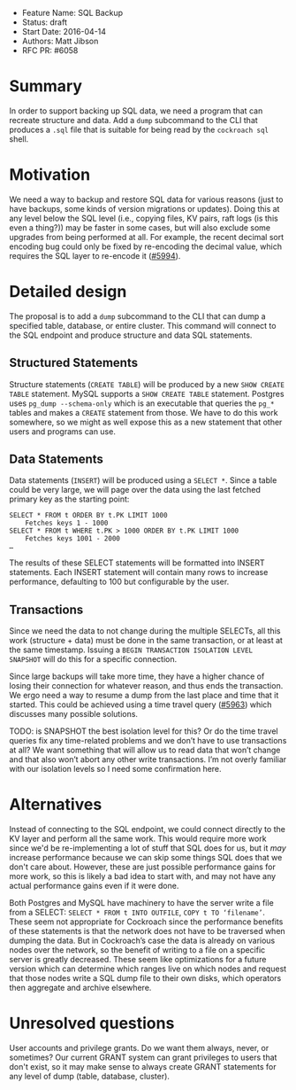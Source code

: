 - Feature Name: SQL Backup
- Status: draft
- Start Date: 2016-04-14
- Authors: Matt Jibson
- RFC PR: #6058


# Summary

In order to support backing up SQL data, we need a program that can recreate
structure and data. Add a `dump` subcommand to the CLI that produces a `.sql`
file that is suitable for being read by the `cockroach sql` shell.

# Motivation

We need a way to backup and restore SQL data for various reasons (just to
have backups, some kinds of version migrations or updates). Doing this at
any level below the SQL level (i.e., copying files, KV pairs, raft logs
(is this even a thing?)) may be faster in some cases, but will also exclude
some upgrades from being performed at all. For example, the recent decimal
sort encoding bug could only be fixed by re-encoding the decimal value,
which requires the SQL layer to re-encode it
([#5994](https://github.com/cockroachdb/cockroach/pull/5994)).

# Detailed design

The proposal is to add a `dump` subcommand to the CLI that can dump a
specified table, database, or entire cluster. This command will connect to
the SQL endpoint and produce structure and data SQL statements.

## Structured Statements

Structure statements (`CREATE TABLE`) will be produced by a new `SHOW CREATE
TABLE` statement. MySQL supports a `SHOW CREATE TABLE` statement. Postgres
uses `pg_dump --schema-only` which is an executable that queries the `pg_*`
tables and makes a `CREATE` statement from those. We have to do this work
somewhere, so we might as well expose this as a new statement that other
users and programs can use.

## Data Statements

Data statements (`INSERT`) will be produced using a `SELECT *`. Since a
table could be very large, we will page over the data using the last fetched
primary key as the starting point:

```
SELECT * FROM t ORDER BY t.PK LIMIT 1000
	Fetches keys 1 - 1000
SELECT * FROM t WHERE t.PK > 1000 ORDER BY t.PK LIMIT 1000
	Fetches keys 1001 - 2000
…
```

The results of these SELECT statements will be formatted into INSERT
statements. Each INSERT statement will contain many rows to increase
performance, defaulting to 100 but configurable by the user.

## Transactions

Since we need the data to not change during the multiple SELECTs, all this
work (structure + data) must be done in the same transaction, or at least at
the same timestamp. Issuing a `BEGIN TRANSACTION ISOLATION LEVEL SNAPSHOT`
will do this for a specific connection.

Since large backups will take more time, they have a higher chance of losing
their connection for whatever reason, and thus ends the transaction. We ergo
need a way to resume a dump from the last place and time that it started. This
could be achieved using a time travel query
([#5963](https://github.com/cockroachdb/cockroach/issues/5963)) which
discusses many possible solutions.

TODO: is SNAPSHOT the best isolation level for this? Or do the time travel
queries fix any time-related problems and we don’t have to use transactions
at all? We want something that will allow us to read data that won’t change
and that also won’t abort any other write transactions. I’m not overly
familiar with our isolation levels so I need some confirmation here.

# Alternatives

Instead of connecting to the SQL endpoint, we could connect directly to the
KV layer and perform all the same work. This would require more work since
we'd be re-implementing a lot of stuff that SQL does for us, but it *may*
increase performance because we can skip some things SQL does that we don't
care about. However, these are just possible performance gains for more work,
so this is likely a bad idea to start with, and may not have any actual
performance gains even if it were done.

Both Postgres and MySQL have machinery to have the server write a file from
a SELECT: `SELECT * FROM t INTO OUTFILE`, `COPY t TO ‘filename’`. These
seem not appropriate for Cockroach since the performance benefits of these
statements is that the network does not have to be traversed when dumping the
data. But in Cockroach’s case the data is already on various nodes over
the network, so the benefit of writing to a file on a specific server is
greatly decreased. These seem like optimizations for a future version which
can determine which ranges live on which nodes and request that those nodes
write a SQL dump file to their own disks, which operators then aggregate
and archive elsewhere.

# Unresolved questions

User accounts and privilege grants. Do we want them always, never, or
sometimes? Our current GRANT system can grant privileges to users that don't
exist, so it may make sense to always create GRANT statements for any level
of dump (table, database, cluster).
